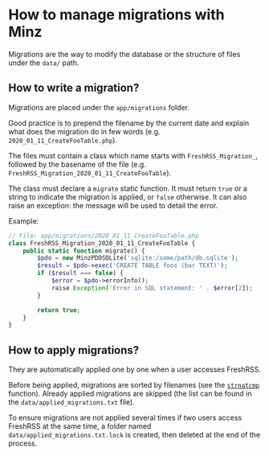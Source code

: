 # How to manage migrations with Minz

Migrations are the way to modify the database or the structure of files under the `data/` path.

## How to write a migration?

Migrations are placed under the `app/migrations` folder.

Good practice is to prepend the filename by the current date and explain what does the migration do in few words (e.g. `2020_01_11_CreateFooTable.php`).

The files must contain a class which name starts with `FreshRSS_Migration_`, followed by the basename of the file (e.g. `FreshRSS_Migration_2020_01_11_CreateFooTable`).

The class must declare a `migrate` static function. It must return `true` or a string to indicate the migration is applied, or `false` otherwise. It can also raise an exception: the message will be used to detail the error.

Example:

```php
// File: app/migrations/2020_01_11_CreateFooTable.php
class FreshRSS_Migration_2020_01_11_CreateFooTable {
	public static function migrate() {
		$pdo = new MinzPDOSQLite('sqlite:/some/path/db.sqlite');
		$result = $pdo->exec('CREATE TABLE foos (bar TEXT)');
		if ($result === false) {
			$error = $pdo->errorInfo();
			raise Exception('Error in SQL statement: ' . $error[2]);
		}

		return true;
	}
}
```

## How to apply migrations?

They are automatically applied one by one when a user accesses FreshRSS.

Before being applied, migrations are sorted by filenames (see the [`strnatcmp`](https://php.net/strnatcmp) function). Already applied migrations are skipped (the list can be found in the `data/applied_migrations.txt` file).

To ensure migrations are not applied several times if two users access FreshRSS at the same time, a folder named `data/applied_migrations.txt.lock` is created, then deleted at the end of the process.
